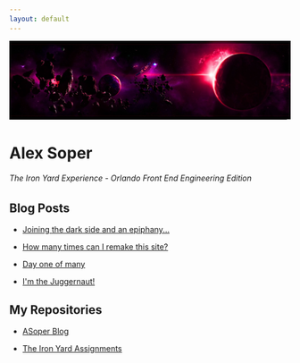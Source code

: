```yaml
---
layout: default
---
```


<img src="/images/space.jpg" class="img-responsive" alt="Responsive image">


# Alex Soper

<h6><i>The Iron Yard Experience - Orlando Front End Engineering Edition</i></h6>

## Blog Posts

* [Joining the dark side and an epiphany...](/2014/09/24/day-three)

* [How many times can I remake this site?](/2014/09/23/day-two)

* [Day one of many](/2014/09/22/day-one)

* [I'm the Juggernaut!](/2014/09/19/pre-tiy)


## My Repositories

* [ASoper Blog](https://github.com/asoper29/asoper29.github.io)

* [The Iron Yard Assignments](https://github.com/asoper29/TIY-Assignments)

